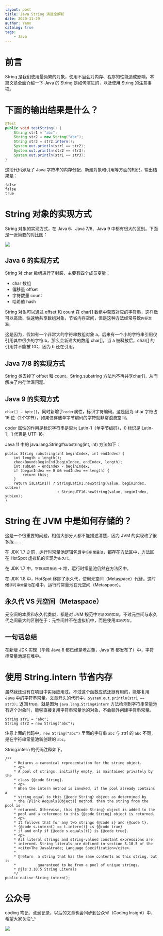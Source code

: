 ```yaml
---
layout: post
title: Java String 演进全解析
date: 2020-11-29
author: Yano
catalog: true
tags:
    - Java
---
```


# 前言

String 是我们使用最频繁的对象，使用不当会对内存、程序的性能造成影响，本篇文章全面介绍一下 Java 的 String 是如何演进的，以及使用 String 的注意事项。

# 下面的输出结果是什么？

```java
@Test
public void testString() {
    String str1 = "abc";
    String str2 = new String("abc");
    String str3 = str2.intern();
    System.out.println(str1 == str2);
    System.out.println(str2 == str3);
    System.out.println(str1 == str3);
}
```

这段代码涉及了 Java 字符串的内存分配、新建对象和引用等方面的知识，输出结果是：

```
false
false
true
```

# String 对象的实现方式

String 对象的实现方式，在 Java 6、Java 7/8、Java 9 中都有很大的区别。下面是一张简要的对比图：

![](http://yano.oss-cn-beijing.aliyuncs.com/2020-11-29-062856.png)

## Java 6 的实现方式

String 对 char 数组进行了封装，主要有四个成员变量：
- char 数组
- 偏移量 offset
- 字符数量 count
- 哈希值 hash

String 对象可以通过 offset 和 count 在 char[] 数组中获取对应的字符串，这样做可以高效、快速地共享数组对象，节省内存空间，但是这种方法经常导致`内存泄漏`。

这是因为，假如有一个非常大的字符串数组对象 a，后来有一个小的字符串引用仅引用其中很少的字符 b，那么会新建大的数组 char[]，当 a 被释放后，char[] 的引用并不能被 GC，因为 b 还在引用。

## Java 7/8 的实现方式

String 类去掉了 offset 和 count，String.substring 方法也不再共享char[]，从而解决了内存泄漏问题。

## Java 9 的实现方式

`char[] → byte[]`，同时新增了`coder`属性，标识字符编码。这是因为 char 字符占 16 位（2个字节），如果仅存储单字节编码的字符就非常浪费空间。

coder 属性的作用是标识字符串是否为 Latin-1（单字节编码），0 标识是 Latin-1，1 代表是 UTF-16。

Java 11 中的 java.lang.String#substring(int, int) 方法如下：

```
public String substring(int beginIndex, int endIndex) {
    int length = length();
    checkBoundsBeginEnd(beginIndex, endIndex, length);
    int subLen = endIndex - beginIndex;
    if (beginIndex == 0 && endIndex == length) {
        return this;
    }
    return isLatin1() ? StringLatin1.newString(value, beginIndex, subLen)
                        : StringUTF16.newString(value, beginIndex, subLen);
}
```

# String 在 JVM 中是如何存储的？

这是一个很重要的问题，相信大部分人都不能描述清楚，因为 JVM 的实现改了很多版……

在 JDK 1.7 之前，运行时常量池逻辑包含`字符串常量池`，都存在方法区中，方法区在 HotSpot 虚拟机的实现为`永久代`。

在 JDK 1.7 中，`字符串常量池` → 堆，运行时常量池仍然在方法区中。

在 JDK 1.8 中，HotSpot 移除了永久代，使用元空间（Metaspace）代替。这时候`字符串常量池`在堆中，运行时常量池在元空间（Metaspace）。

## 永久代 VS 元空间（Metaspace）

元空间的本质和永久代类似，都是对 JVM 规范中`方法区的实现`。不过元空间与永久代之间最大的区别在于：元空间并不在虚拟机中，而是使用`本地内存`。

## 一句话总结

在新版 JDK 实现（毕竟 Java 8 都已经是老古董，Java 15 都发布了）中，字符串常量池是在堆中。

# 使用 String.intern 节省内存

虽然我还没有在项目中实际应用过，不过这个函数应该还挺有用的，能够复用 Java 中的字符串常量。文章开头的代码中，`System.out.println(str1 == str3);` 返回 true，就是因为 `java.lang.String#intern` 方法检测到字符串常量池有这个对象时，能够直接复用字符串常量池的对象，不会额外创建字符串常量。

```
String str1 = "abc";
String str2 = new String("abc");
```

注意上面的代码中，`new String("abc")` 里面的字符串 `abc` 与 str1 的 `abc` 不同，是在字符串常量池新创建的 `abc`。

String.intern 的代码注释如下。

```
/**
    * Returns a canonical representation for the string object.
    * <p>
    * A pool of strings, initially empty, is maintained privately by the
    * class {@code String}.
    * <p>
    * When the intern method is invoked, if the pool already contains a
    * string equal to this {@code String} object as determined by
    * the {@link #equals(Object)} method, then the string from the pool is
    * returned. Otherwise, this {@code String} object is added to the
    * pool and a reference to this {@code String} object is returned.
    * <p>
    * It follows that for any two strings {@code s} and {@code t},
    * {@code s.intern() == t.intern()} is {@code true}
    * if and only if {@code s.equals(t)} is {@code true}.
    * <p>
    * All literal strings and string-valued constant expressions are
    * interned. String literals are defined in section 3.10.5 of the
    * <cite>The Java&trade; Language Specification</cite>.
    *
    * @return  a string that has the same contents as this string, but is
    *          guaranteed to be from a pool of unique strings.
    * @jls 3.10.5 String Literals
    */
public native String intern();
```

# 公众号

coding 笔记、点滴记录，以后的文章也会同步到公众号（Coding Insight）中，希望大家关注^_^

![](http://yano.oss-cn-beijing.aliyuncs.com/2019-07-29-qrcode_for_gh_a26ce4572791_258.jpg)
